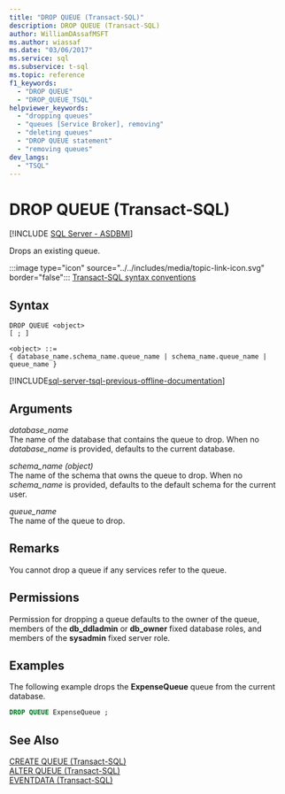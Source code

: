```yaml
---
title: "DROP QUEUE (Transact-SQL)"
description: DROP QUEUE (Transact-SQL)
author: WilliamDAssafMSFT
ms.author: wiassaf
ms.date: "03/06/2017"
ms.service: sql
ms.subservice: t-sql
ms.topic: reference
f1_keywords:
  - "DROP QUEUE"
  - "DROP_QUEUE_TSQL"
helpviewer_keywords:
  - "dropping queues"
  - "queues [Service Broker], removing"
  - "deleting queues"
  - "DROP QUEUE statement"
  - "removing queues"
dev_langs:
  - "TSQL"
---
```

# DROP QUEUE (Transact-SQL)
[!INCLUDE [SQL Server - ASDBMI](../../includes/applies-to-version/sql-asdbmi.md)]

  Drops an existing queue.  
  
 :::image type="icon" source="../../includes/media/topic-link-icon.svg" border="false"::: [Transact-SQL syntax conventions](../../t-sql/language-elements/transact-sql-syntax-conventions-transact-sql.md)  
  
## Syntax  
  
```syntaxsql
DROP QUEUE <object>  
[ ; ]  
  
<object> ::=  
{ database_name.schema_name.queue_name | schema_name.queue_name | queue_name }
```  
  
[!INCLUDE[sql-server-tsql-previous-offline-documentation](../../includes/sql-server-tsql-previous-offline-documentation.md)]

## Arguments
 *database_name*  
 The name of the database that contains the queue to drop. When no *database_name* is provided, defaults to the current database.  
  
 *schema_name (object)*  
 The name of the schema that owns the queue to drop. When no *schema_name* is provided, defaults to the default schema for the current user.  
  
 *queue_name*  
 The name of the queue to drop.  
  
## Remarks  
 You cannot drop a queue if any services refer to the queue.  
  
## Permissions  
 Permission for dropping a queue defaults to the owner of the queue, members of the **db_ddladmin** or **db_owner** fixed database roles, and members of the **sysadmin** fixed server role.  
  
## Examples  
 The following example drops the **ExpenseQueue** queue from the current database.  
  
```sql  
DROP QUEUE ExpenseQueue ;  
```  
  
## See Also  
 [CREATE QUEUE &#40;Transact-SQL&#41;](../../t-sql/statements/create-queue-transact-sql.md)   
 [ALTER QUEUE &#40;Transact-SQL&#41;](../../t-sql/statements/alter-queue-transact-sql.md)   
 [EVENTDATA &#40;Transact-SQL&#41;](../../t-sql/functions/eventdata-transact-sql.md)  
  
  
